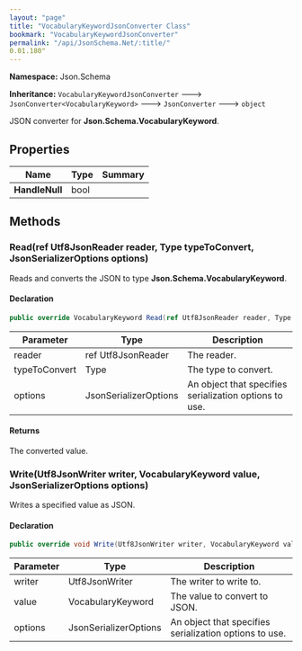 ```yaml
---
layout: "page"
title: "VocabularyKeywordJsonConverter Class"
bookmark: "VocabularyKeywordJsonConverter"
permalink: "/api/JsonSchema.Net/:title/"
0.01.180"
---
```

**Namespace:** Json.Schema

**Inheritance:**
`VocabularyKeywordJsonConverter`
 🡒 
`JsonConverter<VocabularyKeyword>`
 🡒 
`JsonConverter`
 🡒 
`object`

JSON converter for **Json.Schema.VocabularyKeyword**.

## Properties

| Name | Type | Summary |
|---|---|---|
| **HandleNull** | bool |  |

## Methods

### Read(ref Utf8JsonReader reader, Type typeToConvert, JsonSerializerOptions options)

Reads and converts the JSON to type **Json.Schema.VocabularyKeyword**.

#### Declaration

```c#
public override VocabularyKeyword Read(ref Utf8JsonReader reader, Type typeToConvert, JsonSerializerOptions options)
```

| Parameter | Type | Description |
|---|---|---|
| reader | ref Utf8JsonReader | The reader. |
| typeToConvert | Type | The type to convert. |
| options | JsonSerializerOptions | An object that specifies serialization options to use. |


#### Returns

The converted value.

### Write(Utf8JsonWriter writer, VocabularyKeyword value, JsonSerializerOptions options)

Writes a specified value as JSON.

#### Declaration

```c#
public override void Write(Utf8JsonWriter writer, VocabularyKeyword value, JsonSerializerOptions options)
```

| Parameter | Type | Description |
|---|---|---|
| writer | Utf8JsonWriter | The writer to write to. |
| value | VocabularyKeyword | The value to convert to JSON. |
| options | JsonSerializerOptions | An object that specifies serialization options to use. |


